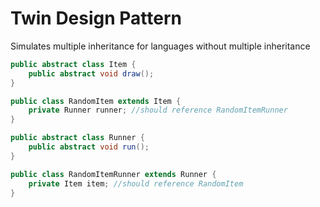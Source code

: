 # Twin Design Pattern

Simulates multiple inheritance for languages without multiple inheritance

```java
public abstract class Item {
    public abstract void draw();
}

public class RandomItem extends Item {
    private Runner runner; //should reference RandomItemRunner
}

public abstract class Runner {
    public abstract void run();
}

public class RandomItemRunner extends Runner {
    private Item item; //should reference RandomItem
}
```